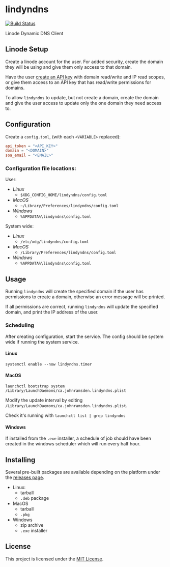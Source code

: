 # lindyndns

[![Build Status](https://travis-ci.com/johnramsden/lindyndns.svg?branch=master)](https://travis-ci.com/johnramsden/lindyndns)

Linode Dynamic DNS Client

## Linode Setup

Create a linode account for the user. For added security, create the domain they will be using
and give them only access to that domain.

Have the user [create an API key](https://cloud.linode.com/profile/tokens) with domain read/write and IP read scopes, or give them access to an API key that has read/write permissions for domains.

To allow `lindyndns` to update, but not create a domain, create the domain and give the user access to update only the one domain they need access to.

## Configuration

Create a `config.toml`, (with each `<VARIABLE>` replaced):

```toml
api_token = "<API_KEY>"
domain = "<DOMAIN>"
soa_email = "<EMAIL>"
```

### Configuration file locations:

User:

* *Linux*
    * `$XDG_CONFIG_HOME/lindyndns/config.toml`
* *MacOS*
    * `~/Library/Preferences/lindyndns/config.toml`
* *Windows*
    * `%APPDATA%\lindyndns\config.toml`

System wide:

* *Linux*
    * `/etc/xdg/lindyndns/config.toml`
* *MacOS*
    * `/Library/Preferences/lindyndns/config.toml`
* *Windows*
    * `%APPDATA%\lindyndns\config.toml`

## Usage

Running `lindyndns` will create the specified domain if the user has permissions to create a domain, otherwise an error message will be printed.

If all permissions are correct, running `lindyndns` will update the specified domain, and print the IP address of the user.

### Scheduling

After creating configuration, start the service. The config should be system
wide if running the system service.

#### Linux

``` 
systemctl enable --now lindyndns.timer
```

#### MacOS

``` 
launchctl bootstrap system /Library/LaunchDaemons/ca.johnramsden.lindyndns.plist
```

Modify the update interval by editing `/Library/LaunchDaemons/ca.johnramsden.lindyndns.plist`.

Check it's running with `launchctl list | grep lindyndns`

#### Windows

If installed from the `.exe` installer, a schedule of job should have been created in the windows scheduler which will run every half hour.

## Installing

Several pre-built packages are available depending on the platform under the [releases page](https://github.com/johnramsden/lindyndns/releases).

*  Linux: 
    * tarball
    * `.deb` package
*  MacOS
    * tarball
    * `.pkg`
*  Windows
    * zip archive
    * `.exe` installer

## License

This project is licensed under the [MIT License](LICENSE).
